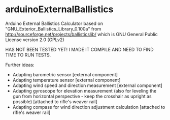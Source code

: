 arduinoExternalBallistics
=========================

Arduino External Ballistics Calculator based on "GNU_Exterior_Ballistics_Library_0.100a" from http://sourceforge.net/projects/ballisticslib/ which is GNU General Public License version 2.0 (GPLv2)


HAS NOT BEEN TESTED YET! I MADE IT COMPILE AND NEED TO FIND TIME TO RUN TESTS.

Further ideas:
- Adapting barometric sensor [external component]
- Adapting temperature sensor [external component]
- Adapting wind speed and direction measurement [external component]
- Adapting gyroscope for elevation measurement (also for leveling the gun from horizontal perspective - keep the crosshair as upright as possible) [attached to rifle's weaver rail]
- Adapting compass for wind direction adjustment calculation [attached to rifle's weaver rail]
